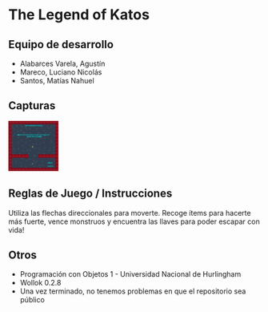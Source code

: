 # The Legend of Katos

## Equipo de desarrollo

- Alabarces Varela, Agustín
- Mareco, Luciano Nicolás
- Santos, Matías Nahuel

## Capturas

<img src="./assets/titleScreen.png" style="width:100px" />

## Reglas de Juego / Instrucciones

Utiliza las flechas direccionales para moverte. Recoge ítems para hacerte más fuerte, vence monstruos y encuentra las llaves para poder escapar con vida!


## Otros

- Programación con Objetos 1 - Universidad Nacional de Hurlingham
- Wollok 0.2.8
- Una vez terminado, no tenemos problemas en que el repositorio sea público
